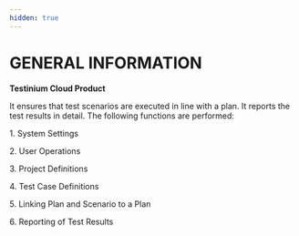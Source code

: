 ```yaml
---
hidden: true
---
```


# GENERAL INFORMATION

**Testinium Cloud Product**

It ensures that test scenarios are executed in line with a plan. It reports the test results in detail. The following functions are performed:

1\. System Settings

2\. User Operations

3\. Project Definitions

4\. Test Case Definitions

5\. Linking Plan and Scenario to a Plan

6\. Reporting of Test Results
